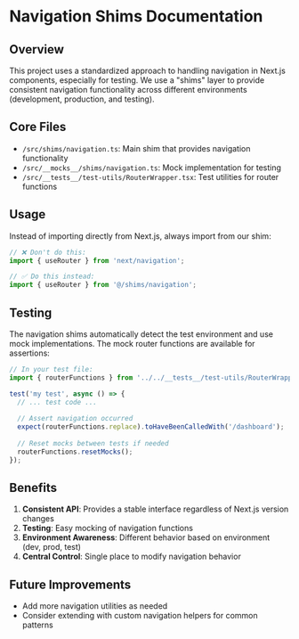 # Navigation Shims Documentation

## Overview

This project uses a standardized approach to handling navigation in Next.js components, especially for testing. We use a "shims" layer to provide consistent navigation functionality across different environments (development, production, and testing).

## Core Files

- `/src/shims/navigation.ts`: Main shim that provides navigation functionality
- `/src/__mocks__/shims/navigation.ts`: Mock implementation for testing
- `/src/__tests__/test-utils/RouterWrapper.tsx`: Test utilities for router functions

## Usage

Instead of importing directly from Next.js, always import from our shim:

```typescript
// ❌ Don't do this:
import { useRouter } from 'next/navigation';

// ✅ Do this instead:
import { useRouter } from '@/shims/navigation';
```

## Testing

The navigation shims automatically detect the test environment and use mock implementations. The mock router functions are available for assertions:

```typescript
// In your test file:
import { routerFunctions } from '../../__tests__/test-utils/RouterWrapper';

test('my test', async () => {
  // ... test code ...
  
  // Assert navigation occurred
  expect(routerFunctions.replace).toHaveBeenCalledWith('/dashboard');
  
  // Reset mocks between tests if needed
  routerFunctions.resetMocks();
});
```

## Benefits

1. **Consistent API**: Provides a stable interface regardless of Next.js version changes
2. **Testing**: Easy mocking of navigation functions
3. **Environment Awareness**: Different behavior based on environment (dev, prod, test)
4. **Central Control**: Single place to modify navigation behavior

## Future Improvements

- Add more navigation utilities as needed
- Consider extending with custom navigation helpers for common patterns
